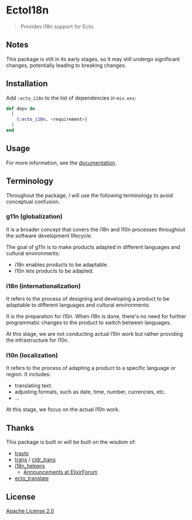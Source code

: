 # EctoI18n

> Provides i18n support for Ecto.

## Notes

This package is still in its early stages, so it may still undergo significant changes, potentially leading to breaking changes.

## Installation

Add `:ecto_i18n` to the list of dependencies in `mix.exs`:

```elixir
def deps do
  [
    {:ecto_i18n, <requirement>}
  ]
end
```

## Usage

For more information, see the [documentation](https://hexdocs.pm/ecto_i18n).

## Terminology

Throughout the package, I will use the following terminology to avoid conceptual confusion.

### g11n (globalization)

It is a broader concept that covers the i18n and l10n processes throughout the software development lifecycle.

The goal of g11n is to make products adapted in different languages and cultural environments:

- i18n enables products to be adaptable.
- l10n lets products to be adapted.

### i18n (internationalization)

It refers to the process of designing and developing a product to be adaptable to different languages and cultural environments.

It is the preparation for l10n. When i18n is done, there's no need for further programmatic changes to the product to switch between languages.

At this stage, we are not conducting actual l10n work but rather providing the infrastructure for l10n.

### l10n (localization)

It refers to the process of adapting a product to a specific language or region. It includes:

- translating text.
- adjusting formats, such as date, time, number, currencies, etc.
- ...

At this stage, we focus on the actual l10n work.

## Thanks

This package is built or will be built on the wisdom of:

- [trasto](https://github.com/mjonuschat/trasto)
- [trans](https://github.com/crbelaus/trans) / [cldr_trans](https://github.com/elixir-cldr/cldr_trans)
- [i18n_helpers](https://github.com/mathieuprog/i18n_helpers)
  - [Announcements at ElixirForum](https://elixirforum.com/t/i18n-helpers-ease-the-use-of-embedded-translations-in-ecto-schemas/25617)
- [ecto_translate](https://github.com/smeevil/ecto_translate)

## License

[Apache License 2.0](http://www.apache.org/licenses/LICENSE-2.0)
